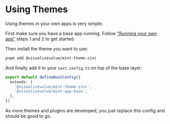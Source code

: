# Using Themes

Using themes in your own apps is very simple.

First make sure you have a base app running. Follow ["Running your own app"](../app/extend)
steps 1 and 2 to get started.

Then install the theme you want to use:

```bash
pnpm add @visualizevalue/mint-theme-zinc
```

And finally add it to your `nuxt.config.ts` on top of the base layer:

```ts
export default defineNuxtConfig({
  extends: [
    '@visualizevalue/mint-theme-zinc',
    '@visualizevalue/mint-app-base',
  ],
})
```
As more themes and plugins are developed, you just replace this config
and should be good to go.

